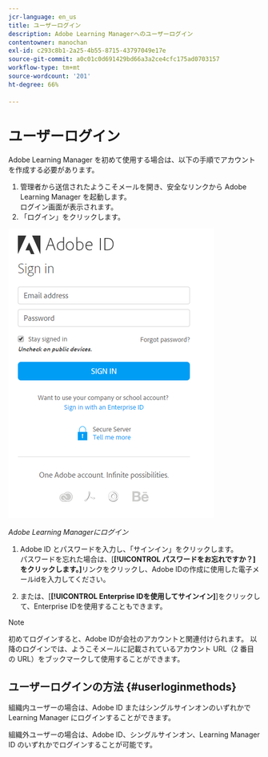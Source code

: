```yaml
---
jcr-language: en_us
title: ユーザーログイン
description: Adobe Learning Managerへのユーザーログイン
contentowner: manochan
exl-id: c293c8b1-2a25-4b55-8715-43797049e17e
source-git-commit: a0c01c0d691429bd66a3a2ce4cfc175ad0703157
workflow-type: tm+mt
source-wordcount: '201'
ht-degree: 66%

---
```


# ユーザーログイン

Adobe Learning Manager を初めて使用する場合は、以下の手順でアカウントを作成する必要があります。

1. 管理者から送信されたようこそメールを開き、安全なリンクから Adobe Learning Manager を起動します。\
   ログイン画面が表示されます。
1. 「ログイン」をクリックします。

![](assets/adobeid-signin.png)

*Adobe Learning Managerにログイン*

1. Adobe ID とパスワードを入力し、「サインイン」をクリックします。\
   パスワードを忘れた場合は、[**[!UICONTROL パスワードをお忘れですか？]をクリックします。]**&#x200B;リンクをクリックし、Adobe IDの作成に使用した電子メールidを入力してください。

1. または、[**[!UICONTROL Enterprise IDを使用してサインイン]**]をクリックして、Enterprise IDを使用することもできます。

>[!NOTE]
>
>初めてログインすると、Adobe IDが会社のアカウントと関連付けられます。 以降のログインでは、ようこそメールに記載されているアカウント URL（2 番目の URL）をブックマークして使用することができます。

## ユーザーログインの方法 {#userloginmethods}

組織内ユーザーの場合は、Adobe ID またはシングルサインオンのいずれかで Learning Manager にログインすることができます。

組織外ユーザーの場合は、Adobe ID、シングルサインオン、Learning Manager ID のいずれかでログインすることが可能です。
